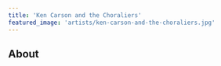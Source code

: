 ```yaml
---
title: 'Ken Carson and the Choraliers'
featured_image: 'artists/ken-carson-and-the-choraliers.jpg'
---
```


## About


